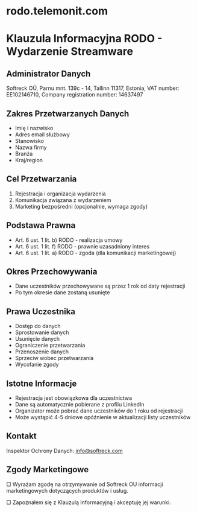 # rodo.telemonit.com


# Klauzula Informacyjna RODO - Wydarzenie Streamware

## Administrator Danych
Softreck OÜ, Parnu mnt. 139c - 14, Tallinn 11317, Estonia, VAT number: EE102146710, Company registration number: 14637497

## Zakres Przetwarzanych Danych
- Imię i nazwisko
- Adres email służbowy
- Stanowisko
- Nazwa firmy
- Branża
- Kraj/region

## Cel Przetwarzania
1. Rejestracja i organizacja wydarzenia
2. Komunikacja związana z wydarzeniem
3. Marketing bezpośredni (opcjonalnie, wymaga zgody)

## Podstawa Prawna
- Art. 6 ust. 1 lit. b) RODO - realizacja umowy
- Art. 6 ust. 1 lit. f) RODO - prawnie uzasadniony interes
- Art. 6 ust. 1 lit. a) RODO - zgoda (dla komunikacji marketingowej)

## Okres Przechowywania
- Dane uczestników przechowywane są przez 1 rok od daty rejestracji
- Po tym okresie dane zostaną usunięte

## Prawa Uczestnika
- Dostęp do danych
- Sprostowanie danych
- Usunięcie danych
- Ograniczenie przetwarzania
- Przenoszenie danych
- Sprzeciw wobec przetwarzania
- Wycofanie zgody

## Istotne Informacje
- Rejestracja jest obowiązkowa dla uczestnictwa
- Dane są automatycznie pobierane z profilu LinkedIn
- Organizator może pobrać dane uczestników do 1 roku od rejestracji
- Może wystąpić 4-5 dniowe opóźnienie w aktualizacji listy uczestników

## Kontakt
Inspektor Ochrony Danych: info@softreck.com


## Zgody Marketingowe
□ Wyrażam zgodę na otrzymywanie od Softreck OU informacji marketingowych dotyczących produktów i usług.

□ Zapoznałem się z Klauzulą Informacyjną i akceptuję jej warunki.
